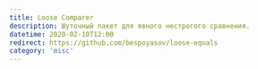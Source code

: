 ```yaml
---
title: Loose Comparer
description: Шуточный пакет для явного нестрогого сравнения.
datetime: 2020-02-10T12:00
redirect: https://github.com/bespoyasov/loose-equals
category: 'misc'
---
```

